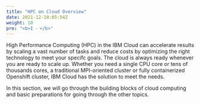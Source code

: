```yaml
---
title: "HPC on Cloud Overview"
date: 2021-12-10:05:54Z
weight: 10
pre: "<b>I ⁃ </b>"
---
```


High Performance Computing (HPC) in the IBM Cloud can accelerate results by
scaling a vast number of tasks and reduce costs by optimizing the right
technology to meet your specifc goals.  The cloud is always ready whenever you
are ready to scale up.  Whether you need a single CPU core or tens of thousands
cores, a traditional MPI-oriented cluster or fully containerized Openshift
cluster, IBM Cloud has the solution to meet the needs. 

In this section, we will go through the building blocks of cloud computing and
basic preparations for going through the other topics.
